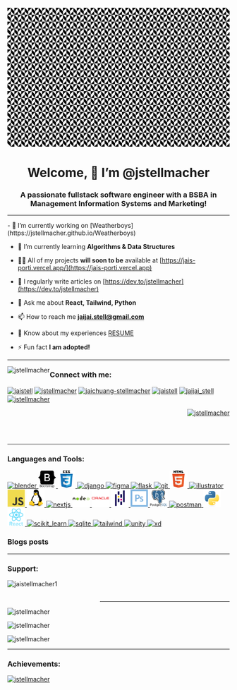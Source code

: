 <p>
<img src="https://github.com/jstellmacher/jstellmacher/blob/main/images/triangles-ga579bdb2a_1280.png" />
</p>
<h1 align="center">Welcome, 👋 I’m @jstellmacher</h1>
<h3 align="center">A passionate fullstack software engineer with a BSBA in Management Information Systems and Marketing!</h3>
<hr>
- 🔭 I’m currently working on [Weatherboys](https://jstellmacher.github.io/Weatherboys)

- 🌱 I’m currently learning **Algorithms & Data Structures**

- 👨‍💻 All of my projects **will soon to be** available at [https://jais-porti.vercel.app/](https://jais-porti.vercel.app)

- 📝 I regularly write articles on [https://dev.to/jstellmacher](https://dev.to/jstellmacher)

- 💬 Ask me about **React, Tailwind, Python**

- 📫 How to reach me **jaijai.stell@gmail.com**

- 📄 Know about my experiences [RESUME](https://docs.google.com/document/d/1VLkC0Zy2qz4mmUR__-OPIQ1Gn7AhhFv5b41P0xn1PIc/edit?usp=sharing)

- ⚡ Fun fact **I am adopted!**
<hr>
<p><img align="left" src="https://github-readme-stats.vercel.app/api/top-langs?username=jstellmacher&show_icons=true&locale=en&layout=compact" alt="jstellmacher" />
</p>
<h3 align="left">Connect with me:</h3>
<p align="left">
<a href="https://codepen.io/jaistell" target="blank"><img align="center" src="https://raw.githubusercontent.com/rahuldkjain/github-profile-readme-generator/master/src/images/icons/Social/codepen.svg" alt="jaistell" height="30" width="40" /></a>
<a href="https://dev.to/jstellmacher" target="blank"><img align="center" src="https://raw.githubusercontent.com/rahuldkjain/github-profile-readme-generator/master/src/images/icons/Social/devto.svg" alt="jstellmacher" height="30" width="40" /></a>
<a href="https://linkedin.com/in/jaichuang-stellmacher" target="blank"><img align="center" src="https://raw.githubusercontent.com/rahuldkjain/github-profile-readme-generator/master/src/images/icons/Social/linked-in-alt.svg" alt="jaichuang-stellmacher" height="30" width="40" /></a>
<a href="https://kaggle.com/jaistell" target="blank"><img align="center" src="https://raw.githubusercontent.com/rahuldkjain/github-profile-readme-generator/master/src/images/icons/Social/kaggle.svg" alt="jaistell" height="30" width="40" /></a>
<a href="https://www.hackerrank.com/jaijai_stell" target="blank"><img align="center" src="https://raw.githubusercontent.com/rahuldkjain/github-profile-readme-generator/master/src/images/icons/Social/hackerrank.svg" alt="jaijai_stell" height="30" width="40" /></a>
<a href="https://www.leetcode.com/jstellmacher" target="blank"><img align="center" src="https://raw.githubusercontent.com/rahuldkjain/github-profile-readme-generator/master/src/images/icons/Social/leet-code.svg" alt="jstellmacher" height="30" width="40" /></a>
</p>
</p>
<p align="right"><a href="https://github.com/jstellmacher/jais_porti/"><img src="https://github-readme-stats.vercel.app/api/pin/?username=jstellmacher&repo=jais_porti" alt="jstellmacher" /></a></p>
<br>
<br>
<hr>

<h3 align="left">Languages and Tools:</h3>
<p align="left"> <a href="https://www.blender.org/" target="_blank" rel="noreferrer"> <img src="https://download.blender.org/branding/community/blender_community_badge_white.svg" alt="blender" width="40" height="40"/> </a> <a href="https://getbootstrap.com" target="_blank" rel="noreferrer"> <img src="https://raw.githubusercontent.com/devicons/devicon/master/icons/bootstrap/bootstrap-plain-wordmark.svg" alt="bootstrap" width="40" height="40"/> </a> <a href="https://www.w3schools.com/css/" target="_blank" rel="noreferrer"> <img src="https://raw.githubusercontent.com/devicons/devicon/master/icons/css3/css3-original-wordmark.svg" alt="css3" width="40" height="40"/> </a> <a href="https://www.djangoproject.com/" target="_blank" rel="noreferrer"> <img src="https://cdn.worldvectorlogo.com/logos/django.svg" alt="django" width="40" height="40"/> </a> <a href="https://www.figma.com/" target="_blank" rel="noreferrer"> <img src="https://www.vectorlogo.zone/logos/figma/figma-icon.svg" alt="figma" width="40" height="40"/> </a> <a href="https://flask.palletsprojects.com/" target="_blank" rel="noreferrer"> <img src="https://www.vectorlogo.zone/logos/pocoo_flask/pocoo_flask-icon.svg" alt="flask" width="40" height="40"/> </a> <a href="https://git-scm.com/" target="_blank" rel="noreferrer"> <img src="https://www.vectorlogo.zone/logos/git-scm/git-scm-icon.svg" alt="git" width="40" height="40"/> </a> <a href="https://www.w3.org/html/" target="_blank" rel="noreferrer"> <img src="https://raw.githubusercontent.com/devicons/devicon/master/icons/html5/html5-original-wordmark.svg" alt="html5" width="40" height="40"/> </a> <a href="https://www.adobe.com/in/products/illustrator.html" target="_blank" rel="noreferrer"> <img src="https://www.vectorlogo.zone/logos/adobe_illustrator/adobe_illustrator-icon.svg" alt="illustrator" width="40" height="40"/> </a> <a href="https://developer.mozilla.org/en-US/docs/Web/JavaScript" target="_blank" rel="noreferrer"> <img src="https://raw.githubusercontent.com/devicons/devicon/master/icons/javascript/javascript-original.svg" alt="javascript" width="40" height="40"/> </a> <a href="https://www.linux.org/" target="_blank" rel="noreferrer"> <img src="https://raw.githubusercontent.com/devicons/devicon/master/icons/linux/linux-original.svg" alt="linux" width="40" height="40"/> </a> <a href="https://nextjs.org/" target="_blank" rel="noreferrer"> <img src="https://cdn.worldvectorlogo.com/logos/nextjs-2.svg" alt="nextjs" width="40" height="40"/> </a> <a href="https://nodejs.org" target="_blank" rel="noreferrer"> <img src="https://raw.githubusercontent.com/devicons/devicon/master/icons/nodejs/nodejs-original-wordmark.svg" alt="nodejs" width="40" height="40"/> </a> <a href="https://www.oracle.com/" target="_blank" rel="noreferrer"> <img src="https://raw.githubusercontent.com/devicons/devicon/master/icons/oracle/oracle-original.svg" alt="oracle" width="40" height="40"/> </a> <a href="https://pandas.pydata.org/" target="_blank" rel="noreferrer"> <img src="https://raw.githubusercontent.com/devicons/devicon/2ae2a900d2f041da66e950e4d48052658d850630/icons/pandas/pandas-original.svg" alt="pandas" width="40" height="40"/> </a> <a href="https://www.photoshop.com/en" target="_blank" rel="noreferrer"> <img src="https://raw.githubusercontent.com/devicons/devicon/master/icons/photoshop/photoshop-line.svg" alt="photoshop" width="40" height="40"/> </a> <a href="https://www.postgresql.org" target="_blank" rel="noreferrer"> <img src="https://raw.githubusercontent.com/devicons/devicon/master/icons/postgresql/postgresql-original-wordmark.svg" alt="postgresql" width="40" height="40"/> </a> <a href="https://postman.com" target="_blank" rel="noreferrer"> <img src="https://www.vectorlogo.zone/logos/getpostman/getpostman-icon.svg" alt="postman" width="40" height="40"/> </a> <a href="https://www.python.org" target="_blank" rel="noreferrer"> <img src="https://raw.githubusercontent.com/devicons/devicon/master/icons/python/python-original.svg" alt="python" width="40" height="40"/> </a> <a href="https://reactjs.org/" target="_blank" rel="noreferrer"> <img src="https://raw.githubusercontent.com/devicons/devicon/master/icons/react/react-original-wordmark.svg" alt="react" width="40" height="40"/> </a> <a href="https://scikit-learn.org/" target="_blank" rel="noreferrer"> <img src="https://upload.wikimedia.org/wikipedia/commons/0/05/Scikit_learn_logo_small.svg" alt="scikit_learn" width="40" height="40"/> </a> <a href="https://www.sqlite.org/" target="_blank" rel="noreferrer"> <img src="https://www.vectorlogo.zone/logos/sqlite/sqlite-icon.svg" alt="sqlite" width="40" height="40"/> </a> <a href="https://tailwindcss.com/" target="_blank" rel="noreferrer"> <img src="https://www.vectorlogo.zone/logos/tailwindcss/tailwindcss-icon.svg" alt="tailwind" width="40" height="40"/> </a> <a href="https://unity.com/" target="_blank" rel="noreferrer"> <img src="https://www.vectorlogo.zone/logos/unity3d/unity3d-icon.svg" alt="unity" width="40" height="40"/> </a> <a href="https://www.adobe.com/products/xd.html" target="_blank" rel="noreferrer"> <img src="https://cdn.worldvectorlogo.com/logos/adobe-xd.svg" alt="xd" width="40" height="40"/> </a> </p>

### Blogs posts
<!-- BLOG-POST-LIST:START -->
<!-- BLOG-POST-LIST:END -->

<hr>
<h3 align="left">Support:</h3>
<p><a href="https://ko-fi.com/jaistellmacher1"> <img align="left" src="https://cdn.ko-fi.com/cdn/kofi3.png?v=3" height="50" width="210" alt="jaistellmacher1" /></a></p><br><br>
<hr>
<p align="left">
<p align="left"><img src="https://github-readme-stats.vercel.app/api?username=jstellmacher&show_icons=true&locale=en&theme=" alt="jstellmacher" /></p>
<p align="left"><img src="https://github-readme-streak-stats.herokuapp.com/?user=jstellmacher&" alt="jstellmacher" /></p>

</p>
<p align="left"> <img src="https://komarev.com/ghpvc/?username=jstellmacher&label=Profile%20views&color=0e75b6&style=flat" alt="jstellmacher" /> </p>
<hr>
<h3 align="left">Achievements:</h3>
<p align="left"> <a href="https://github.com/ryo-ma/github-profile-trophy"><img src="https://github-profile-trophy.vercel.app/?username=jstellmacher" alt="jstellmacher" /></a> </p>
&nbsp;

